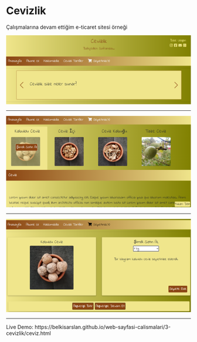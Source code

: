 <h1>Cevizlik</h1>
<p>Çalışmalarına devam ettiğim e-ticaret sitesi örneği</p>
<img src="img/cevizlik1.png"></img>
<hr>
<img src="img/cevizlik2.png"></img>
<hr>
<img src="img/cevizlik3.png"></img>
<hr>
Live Demo: https://belkisarslan.github.io/web-sayfasi-calismalari/3-cevizlik/ceviz.html